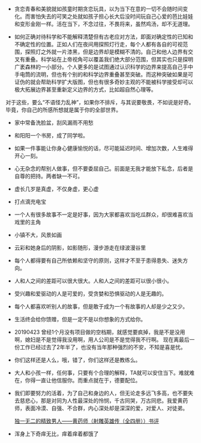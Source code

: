 - 贪恋青春和美貌就如孩童时期贪恋玩具，以为当下在意的一切不会随时间变化。而害怕失去的可笑之处就如孩子担心长大后没时间玩自己心爱的芭比娃娃和变形金刚一样。活在当下，不念过往，不畏将来，虽然鸡汤，却不无道理。

- 如何正确对待科学和不能解释清楚但有古老应对方法，即面对确定性的已知和不确定性的位置。正如人们在夜间用探照灯行走，每个人都有各自的可视范围，探照灯之外就一片漆黑，但是边界却是模糊不清的。自己和他人边界有交叉有重叠。科学站在上帝视角可以覆盖我们绝大部分范围，但其实也只是探明广袤森林的一小部分。个人更多的是试图通过认识科学的边界来提高自己手中手电筒的流明，但也有个别的和科学边界重叠甚至突破。而这种突破如果是可证伪的就会帮助科学扩大版图，但也有很多奇妙主观的不能被科学接受却可以极大拓展边界甚至重新定义边界的方式，比如超自然心理等。

对于这些，要么“不语怪力乱神”，如果你不排斥，与其说要敬畏，不如说是好奇。毕竟，你自己的所感所想就是属于你的全部世界。

- 家中常备洗脸盆，刮风漏雨不用愁

- 和阳阳一个书房，成了同学啦。

- 如果一件事能让你身心健康愉悦的话，尽可能延迟时间、增加次数，人生难得开心一刻。

- 心无杂念的帮别人做事，但不要委屈自己。前面是无我才能放下私念，后者是自尊的把持。两者缺一不可。

- 虚长几岁是真虚，不仅身虚，更心虚

- 打点滴充电宝

- 一个人有很多故事不一定是好事，因为大家都喜欢当吃瓜群众，却很难喜欢当戏里的主角

- 小镇不大，风景如画

- 云彩和她身后的阴影，如影随形，漫步游走在绿波漫谷里

- 每个人都得要有自己所依赖和坚守的原则，这样才不至于患得患失、迷失方向。

- 人和人之间的差距可以很大很大。人和人之间的差距可以很小很小。

- 受兴趣和爱驱动的人是可爱的，受贪婪和恐惧驱动的人是无趣的。

- 每个人都喜欢听别人的故事，但是敢于成为一个有故事的人却是少之又少。

- 生活终会给你馈赠，但是一定不是以你想象的方式给你。

- 20190423 曾经1个月没有项目做的空档期，就感觉要疯掉，我是不是没用啊，媳妇是不是觉得我没用啊，用人公司是不是觉得我不行啊。
  现在离最后一份工作已经过去了2年半了，也没有当年那种强烈的不安，不知是喜是忧。

- 你们这样还是人么，哦，错了，你们这样还是教练么。

- 大人和小孩一样，任何事，只要有个合理的解释，TA就可以安住当下。难就难在，你得一直让他信服你。而重点就在于，德要配位。

- 我们即要努力的活着，为了自己和身边的人，但无论走多远飞多高，也不要失去慈悲心，那是对同为人性最深处的怜悯，千古同哭，万古同悲。我爱黄药师，表面冷漠、自强、不合群，内心深处却是深深的爱，对爱人、对徒弟。

  [独一无二的精致男人——黄药师（射雕英雄传（全四册））书评](https://book.douban.com/review/1023089/)

- 浑身上下奇痒无比，痒着痒着都饿了

